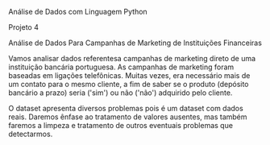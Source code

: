 Análise de Dados com Linguagem Python

Projeto 4

Análise de Dados Para Campanhas de Marketing de Instituições Financeiras


Vamos analisar dados referentesa campanhas de marketing direto de uma instituição bancária  portuguesa.  As  campanhas  de  marketing  foram  baseadas  em  ligações  telefônicas. Muitas vezes, era necessário mais de um contato para o mesmo cliente, a fim de saber se o produto (depósito bancário a prazo) seria ('sim') ou não ('não') adquirido pelo cliente. 

O dataset apresenta diversos problemas pois é um dataset com dados reais. Daremos ênfase ao tratamento de valores ausentes, mas também faremos a limpeza e tratamento de outros eventuais problemas que detectarmos.
